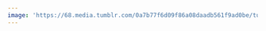 ```yaml
---
image: 'https://68.media.tumblr.com/0a7b77f6d09f86a08daadb561f9ad0be/tumblr_o28o8xG5RJ1tbdx3so1_1280.jpg'
---
```

